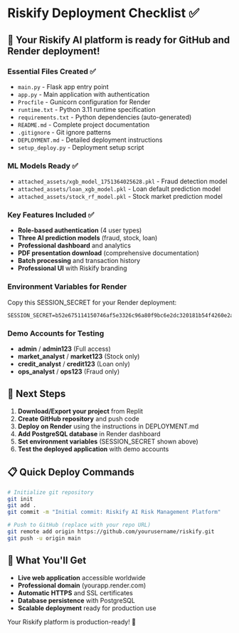 # Riskify Deployment Checklist ✅

## 🎯 Your Riskify AI platform is ready for GitHub and Render deployment!

### Essential Files Created ✅
- `main.py` - Flask app entry point
- `app.py` - Main application with authentication
- `Procfile` - Gunicorn configuration for Render
- `runtime.txt` - Python 3.11 runtime specification
- `requirements.txt` - Python dependencies (auto-generated)
- `README.md` - Complete project documentation
- `.gitignore` - Git ignore patterns
- `DEPLOYMENT.md` - Detailed deployment instructions
- `setup_deploy.py` - Deployment setup script

### ML Models Ready ✅
- `attached_assets/xgb_model_1751364025628.pkl` - Fraud detection model
- `attached_assets/loan_xgb_model.pkl` - Loan default prediction model
- `attached_assets/stock_rf_model.pkl` - Stock market prediction model

### Key Features Included ✅
- **Role-based authentication** (4 user types)
- **Three AI prediction models** (fraud, stock, loan)
- **Professional dashboard** and analytics
- **PDF presentation download** (comprehensive documentation)
- **Batch processing** and transaction history
- **Professional UI** with Riskify branding

### Environment Variables for Render
Copy this SESSION_SECRET for your Render deployment:
```
SESSION_SECRET=b52e675114150746af5e3326c96a80f9bc6e2dc320181b54f4260e2a6e34ecfb
```

### Demo Accounts for Testing
- **admin** / **admin123** (Full access)
- **market_analyst** / **market123** (Stock only)
- **credit_analyst** / **credit123** (Loan only)
- **ops_analyst** / **ops123** (Fraud only)

## 🚀 Next Steps

1. **Download/Export your project** from Replit
2. **Create GitHub repository** and push code
3. **Deploy on Render** using the instructions in DEPLOYMENT.md
4. **Add PostgreSQL database** in Render dashboard
5. **Set environment variables** (SESSION_SECRET shown above)
6. **Test the deployed application** with demo accounts

## 📋 Quick Deploy Commands
```bash
# Initialize git repository
git init
git add .
git commit -m "Initial commit: Riskify AI Risk Management Platform"

# Push to GitHub (replace with your repo URL)
git remote add origin https://github.com/yourusername/riskify.git
git push -u origin main
```

## 🔗 What You'll Get
- **Live web application** accessible worldwide
- **Professional domain** (yourapp.render.com)
- **Automatic HTTPS** and SSL certificates
- **Database persistence** with PostgreSQL
- **Scalable deployment** ready for production use

Your Riskify platform is production-ready! 🎉